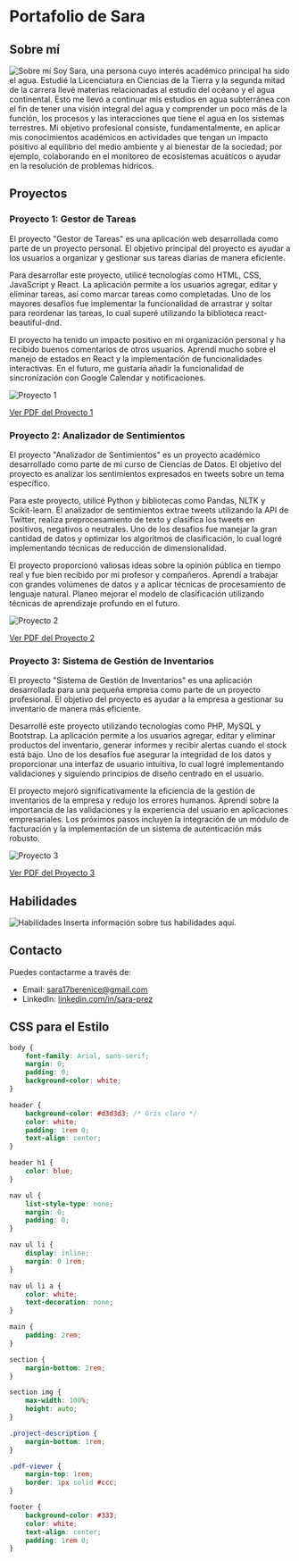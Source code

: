 # Portafolio de Sara

## Sobre mí
![Sobre mí](path/to/your/image1.jpg)
Soy Sara, una persona cuyo interés académico principal ha sido el agua. Estudié la Licenciatura en Ciencias de la Tierra y la segunda mitad de la carrera llevé materias relacionadas al estudio del océano y el agua continental. Esto me llevó a continuar mis estudios en agua subterránea con el fin de tener una visión integral del agua y comprender un poco más de la función, los procesos y las interacciones que tiene el agua en los sistemas terrestres. Mi objetivo profesional consiste, fundamentalmente, en aplicar mis conocimientos académicos en actividades que tengan un impacto positivo al equilibrio del medio ambiente y al bienestar de la sociedad; por ejemplo, colaborando en el monitoreo de ecosistemas acuáticos o ayudar en la resolución de problemas hídricos.

## Proyectos

### Proyecto 1: Gestor de Tareas
El proyecto "Gestor de Tareas" es una aplicación web desarrollada como parte de un proyecto personal. El objetivo principal del proyecto es ayudar a los usuarios a organizar y gestionar sus tareas diarias de manera eficiente.

Para desarrollar este proyecto, utilicé tecnologías como HTML, CSS, JavaScript y React. La aplicación permite a los usuarios agregar, editar y eliminar tareas, así como marcar tareas como completadas. Uno de los mayores desafíos fue implementar la funcionalidad de arrastrar y soltar para reordenar las tareas, lo cual superé utilizando la biblioteca react-beautiful-dnd.

El proyecto ha tenido un impacto positivo en mi organización personal y ha recibido buenos comentarios de otros usuarios. Aprendí mucho sobre el manejo de estados en React y la implementación de funcionalidades interactivas. En el futuro, me gustaría añadir la funcionalidad de sincronización con Google Calendar y notificaciones.

![Proyecto 1](path/to/your/project1.jpg)

[Ver PDF del Proyecto 1](pdf/project1.pdf)

### Proyecto 2: Analizador de Sentimientos
El proyecto "Analizador de Sentimientos" es un proyecto académico desarrollado como parte de mi curso de Ciencias de Datos. El objetivo del proyecto es analizar los sentimientos expresados en tweets sobre un tema específico.

Para este proyecto, utilicé Python y bibliotecas como Pandas, NLTK y Scikit-learn. El analizador de sentimientos extrae tweets utilizando la API de Twitter, realiza preprocesamiento de texto y clasifica los tweets en positivos, negativos o neutrales. Uno de los desafíos fue manejar la gran cantidad de datos y optimizar los algoritmos de clasificación, lo cual logré implementando técnicas de reducción de dimensionalidad.

El proyecto proporcionó valiosas ideas sobre la opinión pública en tiempo real y fue bien recibido por mi profesor y compañeros. Aprendí a trabajar con grandes volúmenes de datos y a aplicar técnicas de procesamiento de lenguaje natural. Planeo mejorar el modelo de clasificación utilizando técnicas de aprendizaje profundo en el futuro.

![Proyecto 2](path/to/your/project2.jpg)

[Ver PDF del Proyecto 2](pdf/project2.pdf)

### Proyecto 3: Sistema de Gestión de Inventarios
El proyecto "Sistema de Gestión de Inventarios" es una aplicación desarrollada para una pequeña empresa como parte de un proyecto profesional. El objetivo del proyecto es ayudar a la empresa a gestionar su inventario de manera más eficiente.

Desarrollé este proyecto utilizando tecnologías como PHP, MySQL y Bootstrap. La aplicación permite a los usuarios agregar, editar y eliminar productos del inventario, generar informes y recibir alertas cuando el stock está bajo. Uno de los desafíos fue asegurar la integridad de los datos y proporcionar una interfaz de usuario intuitiva, lo cual logré implementando validaciones y siguiendo principios de diseño centrado en el usuario.

El proyecto mejoró significativamente la eficiencia de la gestión de inventarios de la empresa y redujo los errores humanos. Aprendí sobre la importancia de las validaciones y la experiencia del usuario en aplicaciones empresariales. Los próximos pasos incluyen la integración de un módulo de facturación y la implementación de un sistema de autenticación más robusto.

![Proyecto 3](path/to/your/project3.jpg)

[Ver PDF del Proyecto 3](pdf/project3.pdf)

## Habilidades
![Habilidades](path/to/your/image3.jpg)
Inserta información sobre tus habilidades aquí.

## Contacto
Puedes contactarme a través de:
- Email: [sara17berenice@gmail.com](mailto:sara17berenice@gmail.com)
- LinkedIn: [linkedin.com/in/sara-prez](https://www.linkedin.com/in/sara-prez)

## CSS para el Estilo

```css
body {
    font-family: Arial, sans-serif;
    margin: 0;
    padding: 0;
    background-color: white;
}

header {
    background-color: #d3d3d3; /* Gris claro */
    color: white;
    padding: 1rem 0;
    text-align: center;
}

header h1 {
    color: blue;
}

nav ul {
    list-style-type: none;
    margin: 0;
    padding: 0;
}

nav ul li {
    display: inline;
    margin: 0 1rem;
}

nav ul li a {
    color: white;
    text-decoration: none;
}

main {
    padding: 2rem;
}

section {
    margin-bottom: 2rem;
}

section img {
    max-width: 100%;
    height: auto;
}

.project-description {
    margin-bottom: 1rem;
}

.pdf-viewer {
    margin-top: 1rem;
    border: 1px solid #ccc;
}

footer {
    background-color: #333;
    color: white;
    text-align: center;
    padding: 1rem 0;
}
```

